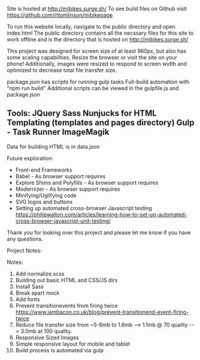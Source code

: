 Site is hosted at http://mjbikes.surge.sh/
To see build files on Github visit https://github.com/rttomlinson/mjbikepage

To run this website locally, navigate to the public directory and open index.html
The public directory contains all the necssary files for this site to work offline and is the directory that is hosted on http://mjbikes.surge.sh/

This project was designed for screen size of at least 960px, but also has some scaling capabilities. Resize the browser or visit the site on your phone!
Additionally, images were resized to respond to screen width and optimized to decrease total file transfer size.

package.json has scripts for running gulp tasks
Full-build automation with "npm run build"
Additional scripts can be viewed in the gulpfile.js and package.json


Tools:
JQuery
Sass
Nunjucks for HTML Templating (templates and pages directory)
Gulp - Task Runner
ImageMagik
-----------------------------
Data for building HTML is in data.json


Future exploration:

* Front-end Frameworks
* Babel - As browser support requires
* Explore Shims and Polyfills - As browser support requires
* Modernizer - As browser support requires
* Minifying/Uglifying code
* SVG logos and buttons
* Setting up automated cross-browser Javascript testing https://philipwalton.com/articles/learning-how-to-set-up-automated-cross-browser-javascript-unit-testing/


Thank you for looking over this project and please let me know if you have any questions.

Project Notes:

Notes:
1. Add normalize.scss
2. Building out basic HTML and CSS/JS dirs
3. Install Sass
4. Break apart mock
6. Add fonts
7. Prevent transitionevents from firing twice https://www.iambacon.co.uk/blog/prevent-transitionend-event-firing-twice
8. Reduce file transfer size from ~5-6mb to 1.6mb --> 1.1mb @ 70 quality --> 3.0mb at 100 quality.
9. Responsive Sized Images
10. Simple responsive layout for mobile and tablet
11. Build process is automated via gulp


